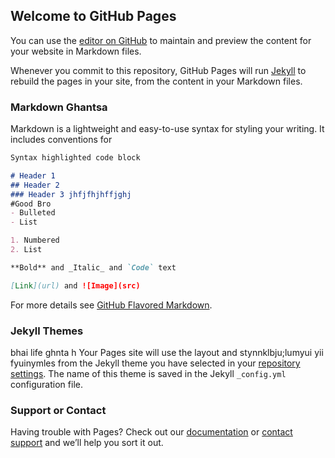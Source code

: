 ## Welcome to GitHub Pages

You can use the [editor on GitHub](https://github.com/Areeb528/coursera-test/edit/main/README.md) to maintain and preview the content for your website in Markdown files.

Whenever you commit to this repository, GitHub Pages will run [Jekyll](https://jekyllrb.com/) to rebuild the pages in your site, from the content in your Markdown files.

### Markdown Ghantsa

Markdown is a lightweight and easy-to-use syntax for styling your writing. It includes conventions for

```markdown
Syntax highlighted code block

# Header 1
## Header 2
### Header 3 jhfjfhjhffjghj
#Good Bro
- Bulleted
- List

1. Numbered
2. List

**Bold** and _Italic_ and `Code` text

[Link](url) and ![Image](src)
```

For more details see [GitHub Flavored Markdown](https://guides.github.com/features/mastering-markdown/).

### Jekyll Themes
bhai life ghnta h 
Your Pages site will use the layout and stynnklbju;lumyui yii fyuinymles from the Jekyll theme you have selected in your [repository settings](https://github.com/Areeb528/coursera-test/settings). The name of this theme is saved in the Jekyll `_config.yml` configuration file.

### Support or Contact

Having trouble with Pages? Check out our [documentation](https://docs.github.com/categories/github-pages-basics/) or [contact support](https://github.com/contact) and we’ll help you sort it out.
